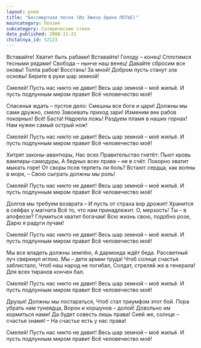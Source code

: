 ```yaml
---
layout: poem
title: "Бессмертная песня (Из Эжена Эдина ПОТЬЕ)"
maincategory: Поэзия
subcategory: Сатирические стихи
date_published: 2008-11-21
chitalnya_id: 52123
---
```





Вставайте! Хватит быть рабами!
Вставайте! Голоду – конец!
Сплотимся тесными рядами!
Свобода – нынче наш венец!
Давайте сбросим все оковы!
Толпа рабов! Восстань! За мной!
Добром пусть станут зла основы! 
Берите в руки шар земной!

Смелей! Пусть нас никто не давит!
Весь шар земной – моё жильё.
И пусть подлунным миром правит
Всё человечество моё!

Спасенья ждать – пустое дело:
Смешны все боги и цари!
Должны мы сами дружно, смело
Завоевать приход зари!
Изменим век рабов покорных!
Всё! Баста! Надоела ложь!
Раздуем пламя в наших горнах!
Нам нужен самый острый нож!

Смелей! Пусть нас никто не давит!
Весь шар земной – моё жильё.
И пусть подлунным миром правит
Всё человечество моё!

Хитрят законы-авантюры,
Нас всех Правительство гнетёт:
Пьют кровь вампиры-самодуры,
А бедных всех права – не в счёт.
Покорно хватит мыкать горе!
От своры псов терпеть ли боль?
Встают сердца, как волны в море, –
Свою сыграть должны мы роль!

Смелей! Пусть нас никто не давит!
Весь шар земной – моё жильё.
И пусть подлунным миром правит
Всё человечество моё!

Долгов мы требуем возврата –
И пусть от страха вор дрожит!
Хранится в сейфах у магната
Всё то, что нам принадлежит.
О, мерзость! Ты – в апофеозе?
Глумиться хватит богачам!
Всю жизнь свою, подобно розе,
Дарю я радуги лучам!

Смелей! Пусть нас никто не давит!
Весь шар земной – моё жильё.
И пусть подлунным миром правит
Всё человечество моё!

Мы все владеть должны землёю,
А дармоеда ждёт беда.
Рассветный луч сверкнул иглою.
Мы – дети армии труда!
Чтоб солнце счастья заблистало,
Чтоб наш народ не погибал,
Солдат, стреляй же в генерала!
Для всех тиранов кончен бал.

Смелей! Пусть нас никто не давит!
Весь шар земной – моё жильё.
И пусть подлунным миром правит
Всё человечество моё!

Друзья! Должны мы постараться,
Чтоб стал триумфом этот бой.
Пора убрать нам тунеядца,
Ворон и коршунов – долой!
Довольно им кормиться нами!
Да будет совесть лишь права!
Сияй же, солнце – счастья знамя! –
На счастье есть у нас права!

Смелей! Пусть нас никто не давит!
Весь шар земной – моё жильё.
И пусть подлунным миром правит
Всё человечество моё!

 





